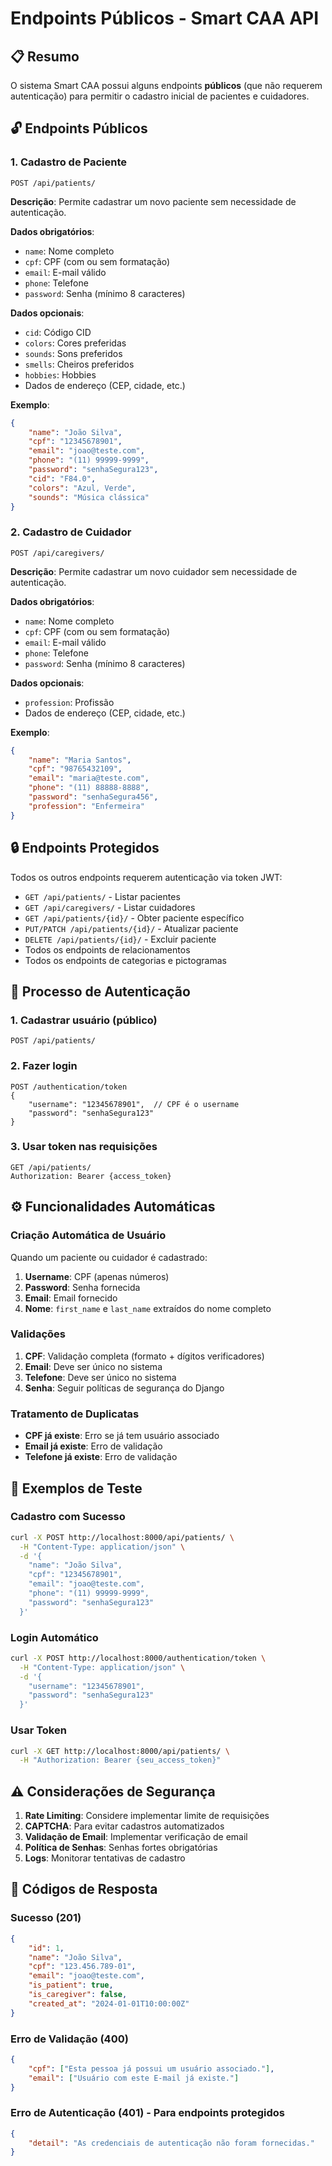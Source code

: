 # Endpoints Públicos - Smart CAA API

## 📋 Resumo

O sistema Smart CAA possui alguns endpoints **públicos** (que não requerem autenticação) para permitir o cadastro inicial de pacientes e cuidadores.

## 🔓 Endpoints Públicos

### 1. Cadastro de Paciente
```http
POST /api/patients/
```

**Descrição**: Permite cadastrar um novo paciente sem necessidade de autenticação.

**Dados obrigatórios**:
- `name`: Nome completo
- `cpf`: CPF (com ou sem formatação)
- `email`: E-mail válido
- `phone`: Telefone
- `password`: Senha (mínimo 8 caracteres)

**Dados opcionais**:
- `cid`: Código CID
- `colors`: Cores preferidas
- `sounds`: Sons preferidos
- `smells`: Cheiros preferidos
- `hobbies`: Hobbies
- Dados de endereço (CEP, cidade, etc.)

**Exemplo**:
```json
{
    "name": "João Silva",
    "cpf": "12345678901",
    "email": "joao@teste.com",
    "phone": "(11) 99999-9999",
    "password": "senhaSegura123",
    "cid": "F84.0",
    "colors": "Azul, Verde",
    "sounds": "Música clássica"
}
```

### 2. Cadastro de Cuidador
```http
POST /api/caregivers/
```

**Descrição**: Permite cadastrar um novo cuidador sem necessidade de autenticação.

**Dados obrigatórios**:
- `name`: Nome completo
- `cpf`: CPF (com ou sem formatação)
- `email`: E-mail válido
- `phone`: Telefone
- `password`: Senha (mínimo 8 caracteres)

**Dados opcionais**:
- `profession`: Profissão
- Dados de endereço (CEP, cidade, etc.)

**Exemplo**:
```json
{
    "name": "Maria Santos",
    "cpf": "98765432109",
    "email": "maria@teste.com",
    "phone": "(11) 88888-8888",
    "password": "senhaSegura456",
    "profession": "Enfermeira"
}
```

## 🔒 Endpoints Protegidos

Todos os outros endpoints requerem autenticação via token JWT:

- `GET /api/patients/` - Listar pacientes
- `GET /api/caregivers/` - Listar cuidadores
- `GET /api/patients/{id}/` - Obter paciente específico
- `PUT/PATCH /api/patients/{id}/` - Atualizar paciente
- `DELETE /api/patients/{id}/` - Excluir paciente
- Todos os endpoints de relacionamentos
- Todos os endpoints de categorias e pictogramas

## 🔑 Processo de Autenticação

### 1. Cadastrar usuário (público)
```http
POST /api/patients/
```

### 2. Fazer login
```http
POST /authentication/token
{
    "username": "12345678901",  // CPF é o username
    "password": "senhaSegura123"
}
```

### 3. Usar token nas requisições
```http
GET /api/patients/
Authorization: Bearer {access_token}
```

## ⚙️ Funcionalidades Automáticas

### Criação Automática de Usuário

Quando um paciente ou cuidador é cadastrado:

1. **Username**: CPF (apenas números)
2. **Password**: Senha fornecida
3. **Email**: Email fornecido
4. **Nome**: `first_name` e `last_name` extraídos do nome completo

### Validações

1. **CPF**: Validação completa (formato + dígitos verificadores)
2. **Email**: Deve ser único no sistema
3. **Telefone**: Deve ser único no sistema
4. **Senha**: Seguir políticas de segurança do Django

### Tratamento de Duplicatas

- **CPF já existe**: Erro se já tem usuário associado
- **Email já existe**: Erro de validação
- **Telefone já existe**: Erro de validação

## 🧪 Exemplos de Teste

### Cadastro com Sucesso
```bash
curl -X POST http://localhost:8000/api/patients/ \
  -H "Content-Type: application/json" \
  -d '{
    "name": "João Silva",
    "cpf": "12345678901",
    "email": "joao@teste.com",
    "phone": "(11) 99999-9999",
    "password": "senhaSegura123"
  }'
```

### Login Automático
```bash
curl -X POST http://localhost:8000/authentication/token \
  -H "Content-Type: application/json" \
  -d '{
    "username": "12345678901",
    "password": "senhaSegura123"
  }'
```

### Usar Token
```bash
curl -X GET http://localhost:8000/api/patients/ \
  -H "Authorization: Bearer {seu_access_token}"
```

## ⚠️ Considerações de Segurança

1. **Rate Limiting**: Considere implementar limite de requisições
2. **CAPTCHA**: Para evitar cadastros automatizados
3. **Validação de Email**: Implementar verificação de email
4. **Política de Senhas**: Senhas fortes obrigatórias
5. **Logs**: Monitorar tentativas de cadastro

## 📝 Códigos de Resposta

### Sucesso (201)
```json
{
    "id": 1,
    "name": "João Silva",
    "cpf": "123.456.789-01",
    "email": "joao@teste.com",
    "is_patient": true,
    "is_caregiver": false,
    "created_at": "2024-01-01T10:00:00Z"
}
```

### Erro de Validação (400)
```json
{
    "cpf": ["Esta pessoa já possui um usuário associado."],
    "email": ["Usuário com este E-mail já existe."]
}
```

### Erro de Autenticação (401) - Para endpoints protegidos
```json
{
    "detail": "As credenciais de autenticação não foram fornecidas."
}
```
